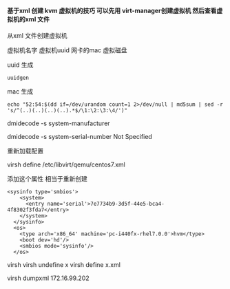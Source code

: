 ####  基于xml 创建 kvm 虚拟机的技巧 可以先用 virt-manager创建虚拟机 然后查看虚拟机的xml 文件




从xml 文件创建虚拟机 




虚拟机名字
虚拟机uuid
网卡的mac
虚拟磁盘


uuid 生成

```
uuidgen
```



mac 生成

```
echo "52:54:$(dd if=/dev/urandom count=1 2>/dev/null | md5sum | sed -r 's/^(..)(..)(..)(..).*$/\1:\2:\3:\4/')"
```



















dmidecode  -s system-manufacturer


dmidecode -s system-serial-number
Not Specified

重新加载配置


virsh define /etc/libvirt/qemu/centos7.xml


添加这个属性 相当于重新创建

```
<sysinfo type='smbios'>
    <system>
      <entry name='serial'>7e7734b9-3d5f-44e5-bca4-4f8302f3fda7</entry>
    </system>
  </sysinfo>
  <os>
    <type arch='x86_64' machine='pc-i440fx-rhel7.0.0'>hvm</type>
    <boot dev='hd'/>
    <smbios mode='sysinfo'/>
  </os>
```

virsh 
virsh undefine  x
virsh define    x.xml


virsh dumpxml  172.16.99.202




